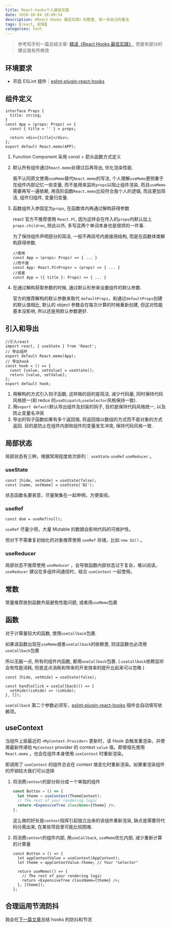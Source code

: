 ```yaml
---
title: React-hooks个人最佳实践
date: 2020-10-04 18:09:54
description: 《React Hooks 最佳实践》的整理, 和一些自己的看法
tags: [react, 前端]
categories: tech
---
```


> 参考知乎的一篇总结文章: [精读《React Hooks 最佳实践》](https://zhuanlan.zhihu.com/p/81752821), 但是有部分的建议我有所修改

## 环境要求

- 开启 ESLint 插件：[eslint-plugin-react-hooks](https://link.zhihu.com/?target=https%3A//www.npmjs.com/package/eslint-plugin-react-hooks)

## 组件定义

```tsx
interface Props {
  title: string;
}
const App = (props: Props) => {
  const { title = '' } = props;

  return <div>{title}</div>;
};
export default React.memo(APP);
```

1. Function Component 采用 const + 箭头函数方式定义

2. 默认所有组件通过`React.memo`处理过后再导出, 优化渲染性能.

   我不认同原文使用`useMemo`替代`React.memo`的写法, 个人理解`useMemo`更侧重于在组件内部记忆一些变量, 而不是用来监听`props`以阻止组件渲染, 而且`useMemo`需要再写一遍依赖, 用高阶函数`React.memo`比较符合我个人的逻辑, 而且更加简洁, 组件归组件, 变量归变量.

3. 函数组件入参固定为`props`, 在函数体内再通过解构获得参数

   react 官方不推荐使用 `React.FC`, 因为这样会在传入的`props`内默认加上`props.children`, 除此以外, 多写这两个单词本身也是很烦的一件事.

   为了保持组件声明部分的简洁, 一般不再括号内直接用结构, 而是在函数体类解构获得参数.

   ```tsx
   //使用
   const App = (props: Props) => { ... }
   //而不是
   const App: React.FC<Props> = (props) => { ... }
   //或者
   const App = ({ title }: Props) => { ... }
   ```

4. 在通过解构获取参数的时候, 通过默认形参来设置组件的默认参数.

   官方的推荐解构的默认参数来取代 `defaultProps`，和通过`defaultProps`创建的默认值相比, 默认的 object 参数会在每次计算的时候重新创建, 但这对性能基本没影响, 所以还是用默认参数更好.

## 引入和导出

```tsx
//引入react
import react, { useState } from 'React';
// 导出组件
export default React.memo(App);
// 导出hook
const hook = () => {
  const [value, setValue] = useState();
  return [value, setValue];
};
export default hook;
```

1. 用解构的方式引入钩子函数, 这样做的目的是简洁, 减少代码量, 同时保持代码风格统一(和 redux 的`useDispatch`,`useSelector`风格保持一致).
2. 用`export default`默认导出组件及封装的钩子, 目的是保持代码风格统一, 以及防止变量名冲突
3. 导出的钩子函数如果有多个返回值, 将返回值以数组的方式而不是对象的方式返回. 目的是防止在组件内部和组件的变量发生冲突, 保持代码风格一致.

## 局部状态

局部状态有三种，根据常用程度依次排列： `useState` `useRef` `useReducer` 。

### useState

```tsx
const [hide, setHide] = useState(false);
const [name, setName] = useState('BI');
```

状态函数名要表意，尽量聚集在一起申明，方便查阅。

### useRef

```tsx
const dom = useRef(null);
```

`useRef` 尽量少用，大量 Mutable 的数据会影响代码的可维护性。

但对于不需重复初始化的对象推荐使用 `useRef` 存储，比如 `new G2()` 。

### useReducer

局部状态不推荐使用 `useReducer` ，会导致函数内部状态过于复杂，难以阅读。 `useReducer` 建议在多组件间通信时，结合 `useContext` 一起使用。

## 常数

常量推荐放到函数外层避免性能问题, 或者用`useMemo`包裹

## 函数

对于计算量较大的函数, 使用`useCallback`包裹.

如果该函数出现在`useMemo`或者`useCallback`的依赖里, 则该函数也必须用`useCallback`包裹

所以无脑一点, 所有的组件内函数, 都用`useCallback`包裹. ( `useCallback`依赖监听会有性能消耗, 但是这点消耗和带来的开发效率的提升比起来可以忽略 )

```tsx
const [hide, setHide] = useState(false);

const handleClick = useCallback(() => {
  setHide((isHide) => !isHide);
}, []);
```

`useCallback` 第二个参数必须写，[eslint-plugin-react-hooks](https://link.zhihu.com/?target=https%3A//www.npmjs.com/package/eslint-plugin-react-hooks) 插件会自动填写依赖项。

## useContext

当组件上层最近的 `<MyContext.Provider>` 更新时，该 Hook 会触发重渲染，并使用最新传递给 `MyContext` provider 的 context `value` 值。即使祖先使用 `React.memo` ，也会在组件本身使用 `useContext` 时重新渲染。

即调用了 `useContext` 的组件总会在 context 值变化时重新渲染。如果重渲染组件的开销较大我们可以选择

1. 将消费`context`的部分拆分成一个单独的组件

   ```jsx
   const Button = () => {
     let theme = useContext(ThemeContext);
     // The rest of your rendering logic
     return <ExpensiveTree className={theme} />;
   };
   ```

   这么做的好处是`context`指挥引起独立出来的该组件重新渲染, 缺点是需要将代码分离出来, 在某些项目里可能比较困难.

2. 将消费`context`的组件内部, 用`useCallback`, `useMemo`优化内部, 减少重新计算的计算量

   ```tsx
   const Button = () => {
     let appContextValue = useContext(AppContext);
     let theme = appContextValue.theme; // Your "selector"

     return useMemo(() => {
       // The rest of your rendering logic
       return <ExpensiveTree className={theme} />;
     }, [theme]);
   };
   ```

## 合理运用节流防抖

我会在[下一篇文章](/React-hooks防抖和节流/)总结 hooks 的防抖和节流
